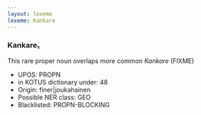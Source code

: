 ```yaml
---
layout: lexeme
lexeme: Kankare
---
```


###  Kankare₁

This rare proper noun overlaps more common *Kankare* (FIXME)
* UPOS:  PROPN
* in KOTUS dictionary under:  48
* Origin:  finer|joukahainen
* Possible NER class:  GEO
* Blacklisted:  PROPN-BLOCKING

